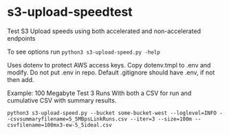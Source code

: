 # s3-upload-speedtest
Test S3 Upload speeds using both accelerated and non-accelerated endpoints

To see options run
`python3 s3-upload-speed.py -help`

Uses dotenv to protect AWS access keys.  Copy dotenv.tmpl to .env and modify. Do not put .env in repo. Default .gitignore should have .env, if not then add.

Example:
100 Megabyte Test
3 Runs
With both a CSV for run and cumulative CSV with summary results.

`python3 s3-upload-speed.py --bucket some-bucket-west --loglevel=INFO --csvsummaryfilename=5_5MBpsLinkRuns.csv --iter=3 --size=100m --csvfilename=100mx3-ew-5_5ideal.csv`